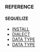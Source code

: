 ### REFERENCE

#### SEQUELIZE

- [INSTALL](https://sequelize.org/docs/v6/getting-started/#installing)
- [DIALECT](https://sequelize.org/docs/v6/other-topics/dialect-specific-things/)
- [DATA TYPE](https://sequelize.org/docs/v6/core-concepts/model-basics/#data-types)
- [DATA TYPE](https://sequelize.org/docs/v7/other-topics/other-data-types)